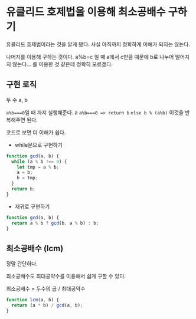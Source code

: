 # 유클리드 호제법을 이용해 최소공배수 구하기

유클리드 호제법이라는 것을 알게 됐다. 사실 아직까지 정확하게 이해가 되지는 않는다.

나머지를 이용해 구하는 것이다. a%b=c 일 때 a에서 c만큼 때문에 b로 나누어 떨어지지 않는다... 를 이용한 것 같은데 정확히 모르겠다.

## 구현 로직

두 수 a, b

`a%b===0`일 때 까지 실행해준다. a
`a%b===0 => return b`
`else b % (a%b)` 이것을 반복해주면 된다.

코드로 보면 더 이해가 쉽다.

- while문으로 구현하기

```javascript
function gcd(a, b) {
  while (a % b !== 0) {
    let tmp = a % b;
    a = b;
    b = tmp;
  }
  return b;
}
```

- 재귀로 구현하기

```javascript
function gcd(a, b) {
  return a % b ? gcd(b, a % b) : b;
}
```

## 최소공배수 (lcm)

정말 간단하다.

최소공배수도 최대공약수를 이용해서 쉽게 구할 수 있다.

최소공배수 = 두수의 곱 / 최대공약수

```javascript
function lcm(a, b) {
  return (a * b) / gcd(a, b);
}
```

